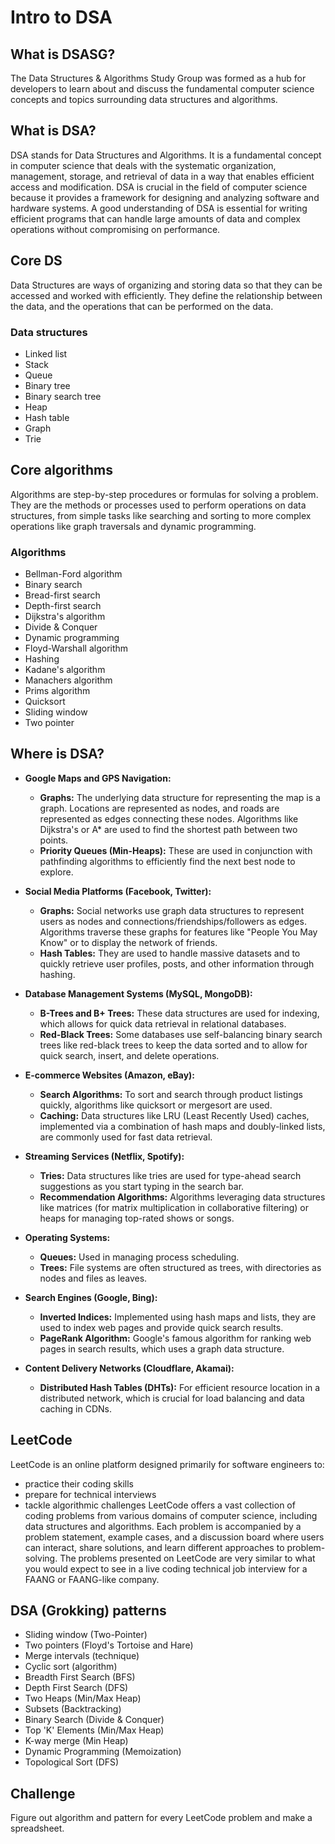 # Intro to DSA
## What is DSASG?
The Data Structures & Algorithms Study Group was formed as a hub for developers to learn about and discuss the fundamental computer science concepts and topics surrounding data structures and algorithms.
## What is DSA?
DSA stands for Data Structures and Algorithms. It is a fundamental concept in computer science that deals with the systematic organization, management, storage, and retrieval of data in a way that enables efficient access and modification. DSA is crucial in the field of computer science because it provides a framework for designing and analyzing software and hardware systems. A good understanding of DSA is essential for writing efficient programs that can handle large amounts of data and complex operations without compromising on performance.
## Core DS
Data Structures are ways of organizing and storing data so that they can be accessed and worked with efficiently. They define the relationship between the data, and the operations that can be performed on the data. 
### Data structures
- Linked list
- Stack
- Queue
- Binary tree
- Binary search tree
- Heap
- Hash table
- Graph
- Trie
## Core algorithms
Algorithms are step-by-step procedures or formulas for solving a problem. They are the methods or processes used to perform operations on data structures, from simple tasks like searching and sorting to more complex operations like graph traversals and dynamic programming.
### Algorithms
- Bellman-Ford algorithm
- Binary search
- Bread-first search
- Depth-first search
- Dijkstra's algorithm
- Divide & Conquer
- Dynamic programming
- Floyd-Warshall algorithm
- Hashing
- Kadane's algorithm
- Manachers algorithm
- Prims algorithm
- Quicksort
- Sliding window
- Two pointer
## Where is DSA?
- **Google Maps and GPS Navigation:**
  - **Graphs:** The underlying data structure for representing the map is a graph. Locations are represented as nodes, and roads are represented as edges connecting these nodes. Algorithms like Dijkstra's or A* are used to find the shortest path between two points.
  - **Priority Queues (Min-Heaps):** These are used in conjunction with pathfinding algorithms to efficiently find the next best node to explore.

- **Social Media Platforms (Facebook, Twitter):**
  - **Graphs:** Social networks use graph data structures to represent users as nodes and connections/friendships/followers as edges. Algorithms traverse these graphs for features like "People You May Know" or to display the network of friends.
  - **Hash Tables:** They are used to handle massive datasets and to quickly retrieve user profiles, posts, and other information through hashing.

- **Database Management Systems (MySQL, MongoDB):**
  - **B-Trees and B+ Trees:** These data structures are used for indexing, which allows for quick data retrieval in relational databases.
  - **Red-Black Trees:** Some databases use self-balancing binary search trees like red-black trees to keep the data sorted and to allow for quick search, insert, and delete operations.

- **E-commerce Websites (Amazon, eBay):**
  - **Search Algorithms:** To sort and search through product listings quickly, algorithms like quicksort or mergesort are used.
  - **Caching:** Data structures like LRU (Least Recently Used) caches, implemented via a combination of hash maps and doubly-linked lists, are commonly used for fast data retrieval.

- **Streaming Services (Netflix, Spotify):**
  - **Tries:** Data structures like tries are used for type-ahead search suggestions as you start typing in the search bar.
  - **Recommendation Algorithms:** Algorithms leveraging data structures like matrices (for matrix multiplication in collaborative filtering) or heaps for managing top-rated shows or songs.

- **Operating Systems:**
  - **Queues:** Used in managing process scheduling.
  - **Trees:** File systems are often structured as trees, with directories as nodes and files as leaves.

- **Search Engines (Google, Bing):**
  - **Inverted Indices:** Implemented using hash maps and lists, they are used to index web pages and provide quick search results.
  - **PageRank Algorithm:** Google's famous algorithm for ranking web pages in search results, which uses a graph data structure.

- **Content Delivery Networks (Cloudflare, Akamai):**
  - **Distributed Hash Tables (DHTs):** For efficient resource location in a distributed network, which is crucial for load balancing and data caching in CDNs.

## LeetCode
LeetCode is an online platform designed primarily for software engineers to:
- practice their coding skills
- prepare for technical interviews
- tackle algorithmic challenges
LeetCode offers a vast collection of coding problems from various domains of computer science, including data structures and algorithms. Each problem is accompanied by a problem statement, example cases, and a discussion board where users can interact, share solutions, and learn different approaches to problem-solving. The problems presented on LeetCode are very similar to what you would expect to see in a live coding technical job interview for a FAANG or FAANG-like company.
## DSA (Grokking) patterns
- Sliding window (Two-Pointer)
- Two pointers (Floyd's Tortoise and Hare)
- Merge intervals (technique)
- Cyclic sort (algorithm)
- Breadth First Search (BFS)
- Depth First Search (DFS)
- Two Heaps (Min/Max Heap)
- Subsets (Backtracking)
- Binary Search (Divide & Conquer)
- Top 'K' Elements (Min/Max Heap)
- K-way merge (Min Heap)
- Dynamic Programming (Memoization)
- Topological Sort (DFS)
## Challenge
Figure out algorithm and pattern for every LeetCode problem and make a spreadsheet.
